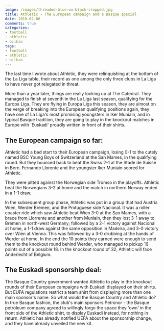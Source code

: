```yaml
---
image: /images/threaded-blue-on-black-cropped.jpg
title: Athletic - The European campaign and a Basque special
date: 2010-02-06
comments: true
categories:
- football
- athletic
- bilbao
tags:
- football
- athletic
- bilbao
---
```

The last time I wrote about Athletic, they were relinquishing at the bottom of the La Liga table, their record as one among the only three clubs in La Liga to have never got relegated in threat.

More than a year later, things are really looking up at The Catedral. They managed to finish at seventh in the La Liga last season, qualifying for the Europa Liga. They are flying in Europa Liga this season, they are almost on the verge of breaking into the European qualifying positions again, they have one of La Liga's most promising youngsters in Iker Muniain, and in typical Basque tradition, they are going to play in the knockout matches in Europe with 'Euskadi' proudly written in front of their shirts.

## The European campaign so far:

Athletic had a bad start to their European campaign, losing 0-1 to the cutely named BSC Young Boys of Switzerland at the San Mames, in the qualifying round. But they bounced back to beat the Swiss 2-1 at the Stade de Suisse in Bern. Fernando Llorente and the youngster Iker Muniain scored for Athletic.

They were pitted against the Norwegian side Tromso in the playoffs. Athletic beat the Norwegians 3-2 at home and the match in northern Norway ended in a 1-1 draw.

In the subsequent group phase, Athletic was put in a group that had Austria Wien, Werder Bremen, and the Protuguese side Nacional. It was a roller coaster ride which saw Athletic beat Wien 3-0 at the San Mames, with a brace from Llorrente and another from Muniain, then they lost 3-1 away to Bremen in north-west Germany; followed by a 2-1 victory against Nacional at home, a 1-1 draw against the same opposition in Madeira, and 3-0 victory over Wien at Vienna. This was followed by a 3-0 drubbing at the hands of Werder at home. In the end the 10 points they earned were enough to send them to the knockout round behind Werder, who managed to pickup 16 points out of a possible 18. In the knockout round of 32, Athletic will face Anderlecht of Belgium.

## The Euskadi sponsorship deal:

The Basque Country government wanted Athletic to play in the knockout rounds of their European campaigns with Euskadi displayed on their shirts. But EUFA regulations restrict a team shirt from displaying more than one main sponsor's name. So what would the Basque Country and Athletic do? In true Basque fashion, the club's main sponsors Petronor - the Basque petroleum company agreed to willingly forgo the space they 'own' in the front side of the Athletic shirt, to display Euskadi instead, for nothing in return. Athletic has already notified UEFA about the sponsorship change, and they have already unveiled the new kit.
